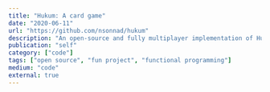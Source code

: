 ```yaml
---
title: "Hukum: A card game"
date: "2020-06-11"
url: "https://github.com/nsonnad/hukum"
description: "An open-source and fully multiplayer implementation of Hukum, an Indian trick-taking card game my father's family has played as long as I can remember. This project is partially a way to play the game, but also an archive of the concept and ruleset. Built with Elixir and Elm."
publication: "self"
category: ["code"]
tags: ["open source", "fun project", "functional programming"]
medium: "code"
external: true
---
```

